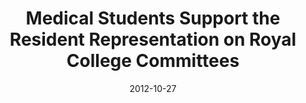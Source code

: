 ---
title: "Medical Students Support the Resident Representation on Royal College Committees"
link: "/files/press-releases/archived/Press Release - CAIR.pdf"
month: "Oct"
year: 2012
date: 2012-10-27
day: 27
lang: "en"
---